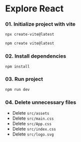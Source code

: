 # Explore React

### 01. Initialize project with vite

```bash
npx create-vite@latest
```

```bash
npm create vite@latest
```

### 02. Install dependencies

```bash
npm install
```

### 03. Run project

```bash
npm run dev
```

### 04. Delete unnecessary files

- Delete `src/assets`
- Delete `src/main.css`
- Delete `src/App.css`
- Delete `src/index.css`
- Delete `src/logo.svg`






